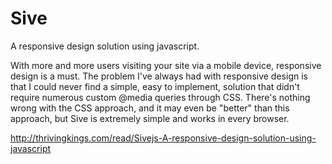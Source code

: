 Sive
====

A responsive design solution using javascript.

With more and more users visiting your site via a mobile device, responsive design is a must. The problem I've always had with responsive design is that I could never find a simple, easy to implement, solution that didn't require numerous custom @media queries through CSS. There's nothing wrong with the CSS approach, and it may even be "better" than this approach, but Sive is extremely simple and works in every browser.

http://thrivingkings.com/read/Sivejs-A-responsive-design-solution-using-javascript

